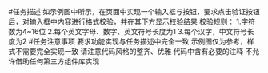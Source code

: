 #任务描述
如示例图中所示，在页面中实现一个输入框与按钮，要求点击验证按钮后，对输入框中内容进行格式校验，并在其下方显示校验结果
校验规则：
1.字符数为4~16位
2.每个英文字母、数字、英文符号长度为1
3.每个汉字，中文符号长度为2
#任务注意事项
要求功能实现与任务描述中完全一致
示例图仅为参考，样式不需要完全实现一致
请注意代码风格的整齐、优雅
代码中含有必要的注释
不允许借助任何第三方组件库实现
